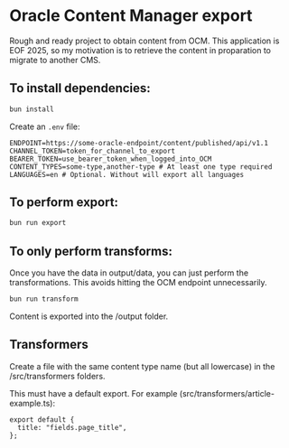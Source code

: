 # Oracle Content Manager export

Rough and ready project to obtain content from OCM. This application is EOF 2025, so my motivation is to retrieve the content in proparation to migrate to another CMS.

## To install dependencies:

```bash
bun install
```

Create an `.env` file:

```
ENDPOINT=https://some-oracle-endpoint/content/published/api/v1.1
CHANNEL_TOKEN=token_for_channel_to_export
BEARER_TOKEN=use_bearer_token_when_logged_into_OCM
CONTENT_TYPES=some-type,another-type # At least one type required
LANGUAGES=en # Optional. Without will export all languages
```

## To perform export:

```bash
bun run export
```

## To only perform transforms:

Once you have the data in output/data, you can just perform the transformations. This avoids hitting the OCM endpoint unnecessarily.

```bash
bun run transform
```

Content is exported into the /output folder.

## Transformers

Create a file with the same content type name (but all lowercase) in the /src/transformers folders.

This must have a default export. For example (src/transformers/article-example.ts):

```
export default {
  title: "fields.page_title",
};
```
